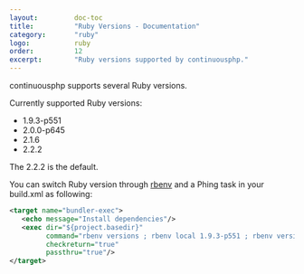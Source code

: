 ```yaml
---
layout:         doc-toc
title:          "Ruby Versions - Documentation"
category:       "ruby"
logo:           ruby
order:          12
excerpt:        "Ruby versions supported by continuousphp."
---
```

continuousphp supports several Ruby versions.

Currently supported Ruby versions:

* 1.9.3-p551
* 2.0.0-p645
* 2.1.6
* 2.2.2

The 2.2.2 is the default.

You can switch Ruby version through [rbenv](http://rbenv.org/) and a Phing task in your build.xml as following:

```xml
<target name="bundler-exec">
   <echo message="Install dependencies"/>
   <exec dir="${project.basedir}"
         command="rbenv versions ; rbenv local 1.9.3-p551 ; rbenv version ; bundle install"
         checkreturn="true"
         passthru="true"/>
</target>
```
